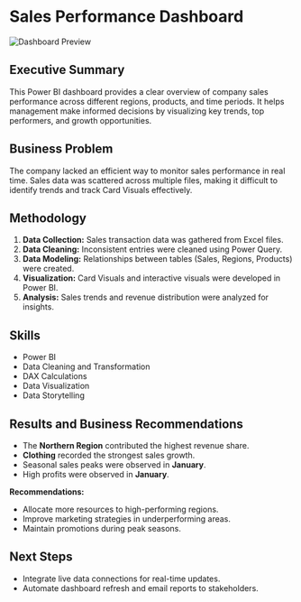# Sales Performance Dashboard
![Dashboard Preview](./Powe_BI_sales_dashboard_2.png)

## Executive Summary
This Power BI dashboard provides a clear overview of company sales performance across different regions, products, and time periods. It helps management make informed decisions by visualizing key trends, top performers, and growth opportunities.

## Business Problem
The company lacked an efficient way to monitor sales performance in real time. Sales data was scattered across multiple files, making it difficult to identify trends and track Card Visuals effectively.

## Methodology
1. **Data Collection:** Sales transaction data was gathered from Excel files.  
2. **Data Cleaning:** Inconsistent entries were cleaned using Power Query.  
3. **Data Modeling:** Relationships between tables (Sales, Regions, Products) were created.  
4. **Visualization:** Card Visuals and interactive visuals were developed in Power BI.  
5. **Analysis:** Sales trends and revenue distribution were analyzed for insights.

## Skills
- Power BI  
- Data Cleaning and Transformation  
- DAX Calculations  
- Data Visualization  
- Data Storytelling  

## Results and Business Recommendations
- The **Northern Region** contributed the highest revenue share.  
- **Clothing** recorded the strongest sales growth.  
- Seasonal sales peaks were observed in **January**.
- High profits were observed in **January**.

**Recommendations:**  
- Allocate more resources to high-performing regions.  
- Improve marketing strategies in underperforming areas.  
- Maintain promotions during peak seasons.

## Next Steps
- Integrate live data connections for real-time updates.  
- Automate dashboard refresh and email reports to stakeholders.

